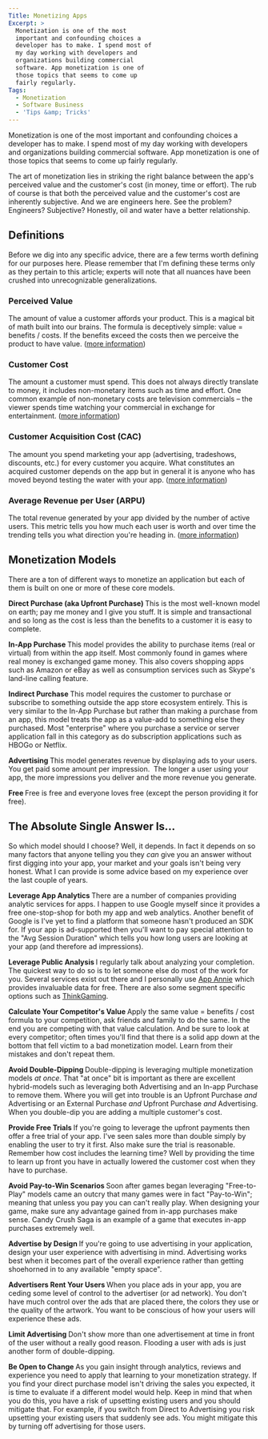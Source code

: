 ```yaml
---
Title: Monetizing Apps
Excerpt: >
  Monetization is one of the most
  important and confounding choices a
  developer has to make. I spend most of
  my day working with developers and
  organizations building commercial
  software. App monetization is one of
  those topics that seems to come up
  fairly regularly.
Tags:
  - Monetization
  - Software Business
  - 'Tips &amp; Tricks'
---
```

Monetization is one of the most important and confounding choices a developer has to make. I spend most of my day working with developers and organizations building commercial software. App monetization is one of those topics that seems to come up fairly regularly.

The art of monetization lies in striking the right balance between the app's perceived value and the customer's cost (in money, time or effort). The rub of course is that both the perceived value and the customer's cost are inherently subjective. And we are engineers here. See the problem? Engineers? Subjective? Honestly, oil and water have a better relationship.

## Definitions

Before we dig into any specific advice, there are a few terms worth defining for our purposes here. Please remember that I'm defining these terms only as they pertain to this article; experts will note that all nuances have been crushed into unrecognizable generalizations.

### Perceived Value

The amount of value a customer affords your product. This is a magical bit of math built into our brains. The formula is deceptively simple: value = benefits / costs. If the benefits exceed the costs then we perceive the product to have value. (<a href="http://en.wikipedia.org/wiki/Value_(marketing)" target="_blank">more information</a>)

### Customer Cost

The amount a customer must spend. This does not always directly translate to money, it includes non-monetary items such as time and effort. One common example of non-monetary costs are television commercials – the viewer spends time watching your commercial in exchange for entertainment. (<a href="http://en.wikipedia.org/wiki/Customer_Cost" target="_blank">more information</a>)

### Customer Acquisition Cost (CAC)

The amount you spend marketing your app (advertising, tradeshows, discounts, etc.) for every customer you acquire. What constitutes an acquired customer depends on the app but in general it is anyone who has moved beyond testing the water with your app. (<a href="http://en.wikipedia.org/wiki/Customer_acquisition_cost" target="_blank">more information</a>)

### Average Revenue per User (ARPU)
The total revenue generated by your app divided by the number of active users. This metric tells you how much each user is worth and over time the trending tells you what direction you're heading in. (<a href="http://en.wikipedia.org/wiki/Average_revenue_per_user" target="_blank">more information</a>)

## Monetization Models

There are a ton of different ways to monetize an application but each of them is built on one or more of these core models.

<strong>Direct Purchase (aka Upfront Purchase)
</strong>This is the most well-known model on earth; pay me money and I give you stuff. It is simple and transactional and so long as the cost is less than the benefits to a customer it is easy to complete.

<strong>In-App Purchase
</strong>This model provides the ability to purchase items (real or virtual) from within the app itself. Most commonly found in games where real money is exchanged game money. This also covers shopping apps such as Amazon or eBay as well as consumption services such as Skype's land-line calling feature.

<strong>Indirect Purchase
</strong>This model requires the customer to purchase or subscribe to something outside the app store ecosystem entirely. This is very similar to the In-App Purchase but rather than making a purchase from an app, this model treats the app as a value-add to something else they purchased. Most "enterprise" where you purchase a service or server application fall in this category as do subscription applications such as HBOGo or Netflix.

<strong>Advertising
</strong>This model generates revenue by displaying ads to your users. You get paid some amount per impression.  The longer a user using your app, the more impressions you deliver and the more revenue you generate.

<strong>Free
</strong>Free is free and everyone loves free (except the person providing it for free).
## The Absolute Single Answer Is…
So which model should I choose? Well, it depends. In fact it depends on so many factors that anyone telling you they <em>can</em> give you an answer without first digging into your app, your market and your goals isn't being very honest. What I can provide is some advice based on my experience over the last couple of years.

<strong>Leverage App Analytics
</strong>There are a number of companies providing analytic services for apps. I happen to use Google myself since it provides a free one-stop-shop for both my app and web analytics. Another benefit of Google is I've yet to find a platform that someone hasn't produced an SDK for. If your app is ad-supported then you'll want to pay special attention to the "Avg Session Duration" which tells you how long users are looking at your app (and therefore ad impressions).

<strong>Leverage Public Analysis
</strong>I regularly talk about analyzing your completion. The quickest way to do so is to let someone else do most of the work for you. Several services exist out there and I personally use <a href="http://www.appannie.com">App Annie</a> which provides invaluable data for free. There are also some segment specific options such as <a href="http://thinkgaming.com/">ThinkGaming</a>.

<strong>Calculate Your Competitor's Value
</strong>Apply the same value = benefits / cost formula to your competition, ask friends and family to do the same. In the end you are competing with that value calculation. And be sure to look at every competitor; often times you'll find that there is a solid app down at the bottom that fell victim to a bad monetization model. Learn from their mistakes and don't repeat them.

<strong>Avoid Double-Dipping
</strong>Double-dipping is leveraging multiple monetization models <em>at once</em>. That "at once" bit is important as there are excellent hybrid-models such as leveraging both Advertising and an In-app Purchase to remove them. Where you will get into trouble is an Upfront Purchase <em>and</em> Advertising or an External Purchase <em>and </em>Upfront Purchase <em>and</em> Advertising. When you double-dip you are adding a multiple customer's cost.

<strong>Provide Free Trials
</strong>If you're going to leverage the upfront payments then offer a free trial of your app. I've seen sales more than double simply by enabling the user to try it first. Also make sure the trial is reasonable. Remember how cost includes the learning time? Well by providing the time to learn up front you have in actually lowered the customer cost when they have to purchase.

<strong>Avoid Pay-to-Win Scenarios
</strong>Soon after games began leveraging "Free-to-Play" models came an outcry that many games were in fact "Pay-to-Win"; meaning that unless you pay you can can't really play. When designing your game, make sure any advantage gained from in-app purchases make sense. Candy Crush Saga is an example of a game that executes in-app purchases extremely well. <strong>
</strong>

<strong>Advertise by Design
</strong>If you're going to use advertising in your application, design your user experience with advertising in mind. Advertising works best when it becomes part of the overall experience rather than getting shoehorned in to any available "empty space".

<strong>Advertisers Rent Your Users
</strong>When you place ads in your app, you are ceding some level of control to the advertiser (or ad network). You don't have much control over the ads that are placed there, the colors they use or the quality of the artwork. You want to be conscious of how your users will experience these ads.

<strong>Limit Advertising
</strong>Don't show more than one advertisement at time in front of the user without a really good reason. Flooding a user with ads is just another form of double-dipping.

<strong>Be Open to Change
</strong>As you gain insight through analytics, reviews and experience you need to apply that learning to your monetization strategy. If you find your direct purchase model isn't driving the sales you expected, it is time to evaluate if a different model would help. Keep in mind that when you do this, you have a risk of upsetting existing users and you should mitigate that. For example, if you switch from Direct to Advertising you risk upsetting your existing users that suddenly see ads. You might mitigate this by turning off advertising for those users.